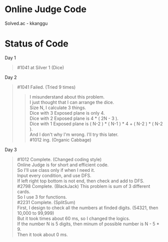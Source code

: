 Online Judge Code
================================

Solved.ac - kkanggu



# Status of Code

Day 1
>#1041 at Silver 1 (Dice)

Day 2
>#1041 Failed. (Tried 9 times)   
>>I misunderstand about this problem.   
>>I just thought that I can arrange the dice.   
>>Size N, I calculate 3 things.   
>>Dice with 3 Exposed plane is only 4.   
>>Dice with 2 Exposed plane is 4 * ( 2N - 3 ).   
>>Dice with 1 Exposed plane is ( N-2 ) * ( N-1 ) * 4 + ( N-2 ) * ( N-2 ).   
>>And I don't why I'm wrong. I'll try this later.   
#1012 ing. (Organic Cabbage)

Day 3
>#1012 Complete. (Changed coding style)   
>Online Judge is for short and efficient code.   
>So I'll use class only if when I need it.   
>Input every condition, and use DFS.   
>If left right top bottom is not end, then check and add to DFS.   
>#2798 Complete. (BlackJack)
>This problem is sum of 3 different cards.   
>So I use 3 for functions.   
>#2231 Complete. (SplitSum)   
>First, I design to check all the numbers at finded digits. (54321, then 10,000 to 99,999)   
>But it took times about 60 ms, so I changed the logics.   
>If the number N is 5 digits, then minum of possible number is N - 5 * 9.   
>Then it took about 0 ms.
